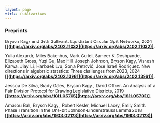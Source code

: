 ```yaml
---
layout: page
title: Publications 
---
```

### Preprints
Bryson Kagy and Seth Sullivant. Equidistant Circular Split Networks, 2024 **[[(https://arxiv.org/abs/2402.11032](https://arxiv.org/abs/2402.11032)]**. 

Yulia Alexandr, Miles Bakenhus, Mark Curiel, Sameer K. Deshpande, Elizabeth Gross, Yuqi Gu, Max Hill, Joseph Johnson, Bryson Kagy, Vishesh Karwa, Jiayi Li, Hanbaek Lyu, Sonja Petrović, Jose Israel Rodriguez.  New directions in algebraic statistics: Three challenges from 2023, 2024 **[[(https://arxiv.org/abs/2402.13961](https://arxiv.org/abs/2402.13961)]**. 

Jessica De Silva, Brady Gales, Bryson Kagy , David Offner. An Analysis of a Fair Division Protocol for Drawing Legislative Districts, 2019 **[[https://arxiv.org/abs/1811.05705](https://arxiv.org/abs/1811.05705)]**. 

Amadou Bah, Bryson Kagy , Robert Kesler, Michael Lacey, Emily Smith. Phase Transition in the One-bit Johnson-Lindenstrauss Lemma 2018 **[[https://arxiv.org/abs/1903.02123](https://arxiv.org/abs/1903.02123)]**.
